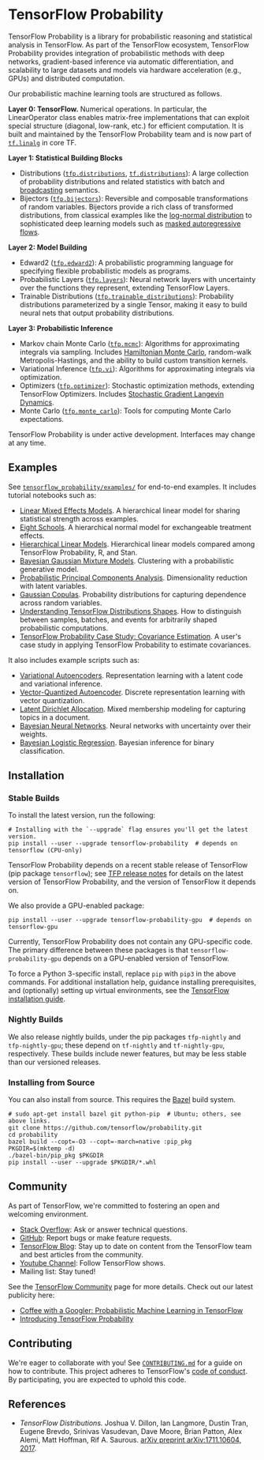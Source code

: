 # TensorFlow Probability

TensorFlow Probability is a library for probabilistic reasoning and statistical
analysis in TensorFlow. As part of the TensorFlow ecosystem, TensorFlow
Probability provides integration of probabilistic methods with deep networks,
gradient-based inference via automatic differentiation, and scalability to
large datasets and models via hardware acceleration (e.g., GPUs) and distributed
computation.

Our probabilistic machine learning tools are structured as follows.

__Layer 0: TensorFlow.__ Numerical operations. In particular, the LinearOperator
class enables matrix-free implementations that can exploit special structure
(diagonal, low-rank, etc.) for efficient computation. It is built and maintained
by the TensorFlow Probability team and is now part of
[`tf.linalg`](https://github.com/tensorflow/tensorflow/tree/master/tensorflow/python/ops/linalg)
in core TF.

__Layer 1: Statistical Building Blocks__

* Distributions ([`tfp.distributions`](https://github.com/tensorflow/probability/tree/master/tensorflow_probability/python/distributions),
  [`tf.distributions`](https://github.com/tensorflow/tensorflow/tree/master/tensorflow/python/ops/distributions)):
  A large collection of probability
  distributions and related statistics with batch and
  [broadcasting](https://docs.scipy.org/doc/numpy-1.14.0/user/basics.broadcasting.html)
  semantics.
* Bijectors ([`tfp.bijectors`](https://github.com/tensorflow/probability/tree/master/tensorflow_probability/python/bijectors)):
  Reversible and composable transformations of random variables. Bijectors
  provide a rich class of transformed distributions, from classical examples
  like the
  [log-normal distribution](https://en.wikipedia.org/wiki/Log-normal_distribution)
  to sophisticated deep learning models such as
  [masked autoregressive flows](https://arxiv.org/abs/1705.07057).

__Layer 2: Model Building__

* Edward2 ([`tfp.edward2`](https://github.com/tensorflow/probability/tree/master/tensorflow_probability/python/edward2)):
  A probabilistic programming language for specifying flexible probabilistic
  models as programs.
* Probabilistic Layers ([`tfp.layers`](https://github.com/tensorflow/probability/tree/master/tensorflow_probability/python/layers)):
  Neural network layers with uncertainty over the functions they represent,
  extending TensorFlow Layers.
* Trainable Distributions ([`tfp.trainable_distributions`](https://github.com/tensorflow/probability/blob/master/tensorflow_probability/python/trainable_distributions.py)):
  Probability distributions parameterized by a single Tensor, making it easy to
  build neural nets that output probability distributions.

__Layer 3: Probabilistic Inference__

* Markov chain Monte Carlo ([`tfp.mcmc`](https://github.com/tensorflow/probability/tree/master/tensorflow_probability/python/mcmc)):
  Algorithms for approximating integrals via sampling. Includes
  [Hamiltonian Monte Carlo](https://en.wikipedia.org/wiki/Hamiltonian_Monte_Carlo),
  random-walk Metropolis-Hastings, and the ability to build custom transition
  kernels.
* Variational Inference ([`tfp.vi`](https://github.com/tensorflow/probability/tree/master/tensorflow_probability/python/vi)):
  Algorithms for approximating integrals via optimization.
* Optimizers ([`tfp.optimizer`](https://github.com/tensorflow/probability/tree/master/tensorflow_probability/python/optimizer)):
  Stochastic optimization methods, extending TensorFlow Optimizers. Includes
  [Stochastic Gradient Langevin Dynamics](http://www.icml-2011.org/papers/398_icmlpaper.pdf).
* Monte Carlo ([`tfp.monte_carlo`](https://github.com/tensorflow/probability/blob/master/tensorflow_probability/python/monte_carlo.py)):
  Tools for computing Monte Carlo expectations.

TensorFlow Probability is under active development. Interfaces may change at any
time.

## Examples

See [`tensorflow_probability/examples/`](https://github.com/tensorflow/probability/tree/master/tensorflow_probability/examples/)
for end-to-end examples. It includes tutorial notebooks such as:

* [Linear Mixed Effects Models](https://github.com/tensorflow/probability/blob/master/tensorflow_probability/examples/jupyter_notebooks/Linear_Mixed_Effects_Models.ipynb).
  A hierarchical linear model for sharing statistical strength across examples.
* [Eight Schools](https://github.com/tensorflow/probability/blob/master/tensorflow_probability/examples/jupyter_notebooks/Eight_Schools.ipynb).
  A hierarchical normal model for exchangeable treatment effects.
* [Hierarchical Linear Models](https://github.com/tensorflow/probability/blob/master/tensorflow_probability/examples/jupyter_notebooks/HLM_TFP_R_Stan.ipynb).
  Hierarchical linear models compared among TensorFlow Probability, R, and Stan.
* [Bayesian Gaussian Mixture Models](https://github.com/tensorflow/probability/blob/master/tensorflow_probability/examples/jupyter_notebooks/Bayesian_Gaussian_Mixture_Model.ipynb).
  Clustering with a probabilistic generative model.
* [Probabilistic Principal Components Analysis](https://github.com/tensorflow/probability/blob/master/tensorflow_probability/examples/jupyter_notebooks/Probabilistic_PCA.ipynb).
  Dimensionality reduction with latent variables.
* [Gaussian Copulas](https://github.com/tensorflow/probability/blob/master/tensorflow_probability/examples/jupyter_notebooks/Gaussian_Copula.ipynb).
  Probability distributions for capturing dependence across random variables.
* [Understanding TensorFlow Distributions Shapes](https://github.com/tensorflow/probability/blob/master/tensorflow_probability/examples/jupyter_notebooks/Understanding_TensorFlow_Distributions_Shapes.ipynb).
  How to distinguish between samples, batches, and events for arbitrarily shaped
  probabilistic computations.
* [TensorFlow Probability Case Study: Covariance Estimation](https://github.com/tensorflow/probability/blob/master/tensorflow_probability/examples/jupyter_notebooks/TensorFlow_Probability_Case_Study_Covariance_Estimation.ipynb).
  A user's case study in applying TensorFlow Probability to estimate covariances.

It also includes example scripts such as:

* [Variational Autoencoders](https://github.com/tensorflow/probability/tree/master/tensorflow_probability/examples/vae.py).
  Representation learning with a latent code and variational inference.
* [Vector-Quantized Autoencoder](https://github.com/tensorflow/probability/tree/master/tensorflow_probability/examples/vq_vae.py).
  Discrete representation learning with vector quantization.
* [Latent Dirichlet Allocation](https://github.com/tensorflow/probability/tree/master/tensorflow_probability/examples/latent_dirichlet_allocation.py).
  Mixed membership modeling for capturing topics in a document.
* [Bayesian Neural Networks](https://github.com/tensorflow/probability/tree/master/tensorflow_probability/examples/bayesian_neural_network.py).
  Neural networks with uncertainty over their weights.
* [Bayesian Logistic Regression](https://github.com/tensorflow/probability/tree/master/tensorflow_probability/examples/logistic_regression.py).
  Bayesian inference for binary classification.

## Installation

### Stable Builds

To install the latest version, run the following:

```shell
# Installing with the `--upgrade` flag ensures you'll get the latest version.
pip install --user --upgrade tensorflow-probability  # depends on tensorflow (CPU-only)
```

TensorFlow Probability depends on a recent stable release of TensorFlow
(pip package `tensorflow`); see [TFP release notes](
https://github.com/tensorflow/probability/releases) for details on the latest
version of TensorFlow Probability, and the version of TensorFlow it depends on.

We also provide a GPU-enabled package:

```shell
pip install --user --upgrade tensorflow-probability-gpu  # depends on tensorflow-gpu
```

Currently, TensorFlow Probability does not contain any GPU-specific code. The
primary difference between these packages is that `tensorflow-probability-gpu`
depends on a GPU-enabled version of TensorFlow.

To force a Python 3-specific install, replace `pip` with `pip3` in the above
commands. For additional installation help, guidance installing prerequisites,
and (optionally) setting up virtual environments, see the [TensorFlow
installation guide](https://www.tensorflow.org/install).

### Nightly Builds

We also release nightly builds, under the pip packages `tfp-nightly` and
`tfp-nightly-gpu`; these depend on `tf-nightly` and `tf-nightly-gpu`,
respectively. These builds include newer features, but may be less stable than
our versioned releases.

### Installing from Source

You can also install from source. This requires the [Bazel](
https://bazel.build/) build system.

```shell
# sudo apt-get install bazel git python-pip  # Ubuntu; others, see above links.
git clone https://github.com/tensorflow/probability.git
cd probability
bazel build --copt=-O3 --copt=-march=native :pip_pkg
PKGDIR=$(mktemp -d)
./bazel-bin/pip_pkg $PKGDIR
pip install --user --upgrade $PKGDIR/*.whl
```

## Community

As part of TensorFlow, we're committed to fostering an open and welcoming
environment.

* [Stack Overflow](https://stackoverflow.com/questions/tagged/tensorflow): Ask
  or answer technical questions.
* [GitHub](https://github.com/tensorflow/probability/issues): Report bugs or
  make feature requests.
* [TensorFlow Blog](https://medium.com/tensorflow): Stay up to date on content
  from the TensorFlow team and best articles from the community.
* [Youtube Channel](http://youtube.com/tensorflow/): Follow TensorFlow shows.
* Mailing list: Stay tuned!

See the [TensorFlow Community](https://www.tensorflow.org/community/) page for
more details. Check out our latest publicity here:

+ [Coffee with a Googler: Probabilistic Machine Learning in TensorFlow](
  https://www.youtube.com/watch?v=BjUkL8DFH5Q)
+ [Introducing TensorFlow Probability](
  https://medium.com/tensorflow/introducing-tensorflow-probability-dca4c304e245)

## Contributing

We're eager to collaborate with you! See [`CONTRIBUTING.md`](CONTRIBUTING.md)
for a guide on how to contribute. This project adheres to TensorFlow's
[code of conduct](CODE_OF_CONDUCT.md). By participating, you are expected to
uphold this code.

## References

+ _TensorFlow Distributions._ Joshua V. Dillon, Ian Langmore, Dustin Tran,
Eugene Brevdo, Srinivas Vasudevan, Dave Moore, Brian Patton, Alex Alemi, Matt
Hoffman, Rif A. Saurous.
[arXiv preprint arXiv:1711.10604, 2017](https://arxiv.org/abs/1711.10604).
